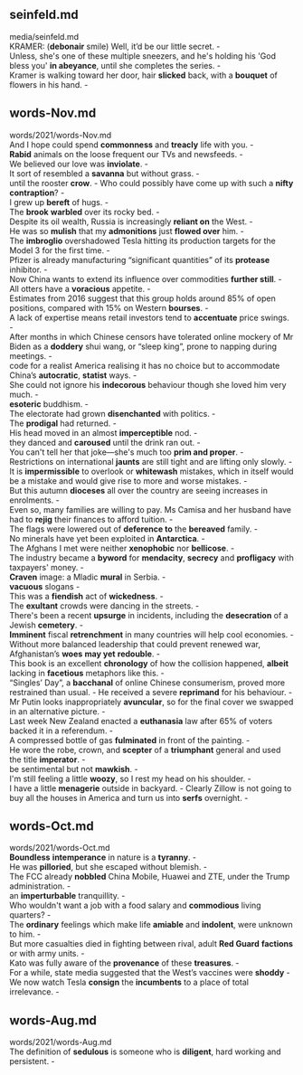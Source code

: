 ## seinfeld.md ## 
media/seinfeld.md  
KRAMER: (**debonair** smile) Well, it’d be our little secret. -  
Unless, she's one of these multiple sneezers, and he's holding his 'God bless you' **in abeyance**, until she completes the series. -  
Kramer is walking toward her door, hair **slicked** back, with a **bouquet** of flowers in his hand. -  

## words-Nov.md ## 
words/2021/words-Nov.md  
And I hope could spend **commonness** and **treacly** life with you. -  
**Rabid** animals on the loose frequent our TVs and newsfeeds. -  
We believed our love was **inviolate**. -  
It sort of resembled a **savanna** but without grass. -  
until the rooster **crow**. - 
Who could possibly have come up with such a **nifty** **contraption**? -  
I grew up **bereft** of hugs. -  
The **brook** **warbled** over its rocky bed. -  
Despite its oil wealth, Russia is increasingly **reliant on** the West. -  
He was so **mulish** that my **admonitions** just **flowed over** him. -  
The **imbroglio** overshadowed Tesla hitting its production targets for the Model 3 for the first time. -  
Pfizer is already manufacturing “significant quantities” of its **protease** inhibitor. -  
Now China wants to extend its influence over commodities **further still**. -  
All otters have a **voracious** appetite. -  
Estimates from 2016 suggest that this group holds around 85% of open positions, compared with 15% on Western **bourses**. -  
A lack of expertise means retail investors tend to **accentuate** price swings. -  
After months in which Chinese censors have tolerated online mockery of Mr Biden as a **doddery** shui wang, or “sleep king”, prone to napping during meetings. -  
code for a realist America realising it has no choice but to accommodate China’s **autocratic**, **statist** ways. -  
She could not ignore his **indecorous** behaviour though she loved him very much. -  
**esoteric** buddhism. -  
The electorate had grown **disenchanted** with politics. -  
The **prodigal** had returned. -  
His head moved in an almost **imperceptible** nod. -  
they danced and **caroused** until the drink ran out. -  
You can't tell her that joke—she's much too **prim and proper**. -  
Restrictions on international **jaunts** are still tight and are lifting only slowly. -  
It is **impermissible** to overlook or **whitewash** mistakes, which in itself would be a mistake and would give rise to more and worse mistakes. -  
But this autumn **dioceses** all over the country are seeing increases in enrolments. -  
Even so, many families are willing to pay. Ms Camisa and her husband have had to **rejig** their finances to afford tuition. -  
The flags were lowered out of **deference to** the **bereaved** family. -  
No minerals have yet been exploited in **Antarctica**. -  
The Afghans I met were neither **xenophobic** nor **bellicose**. -  
The industry became a **byword** for **mendacity**, **secrecy** and **profligacy** with taxpayers' money. -  
**Craven** image: a Mladic **mural** in Serbia. -  
**vacuous** slogans -  
This was a **fiendish** act of **wickedness**. -  
The **exultant** crowds were dancing in the streets. -  
There's been a recent **upsurge** in incidents, including the **desecration** of a Jewish **cemetery**. -  
**Imminent** fiscal **retrenchment** in many countries will help cool economies. -  
Without more balanced leadership that could prevent renewed war, Afghanistan’s **woes** **may yet** **redouble**. -  
This book is an excellent **chronology** of how the collision happened, **albeit** lacking in **facetious** metaphors like this. -  
“Singles’ Day”, a **bacchanal** of online Chinese consumerism, proved more restrained than usual. - 
He received a severe **reprimand** for his behaviour. -  
Mr Putin looks inappropriately **avuncular**, so for the final cover we swapped in an alternative picture. -  
Last week New Zealand enacted a **euthanasia** law after 65% of voters backed it in a referendum. -  
A compressed bottle of gas **fulminated** in front of the painting. -  
He wore the robe, crown, and **scepter** of a **triumphant** general and used the title **imperator**. -  
be sentimental but not **mawkish**. -  
I'm still feeling a little **woozy**, so I rest my head on his shoulder. -  
I have a little **menagerie** outside in backyard. - 
Clearly Zillow is not going to buy all the houses in America and turn us into **serfs** overnight. -  

## words-Oct.md ## 
words/2021/words-Oct.md  
**Boundless** **intemperance** in nature is a **tyranny**. -  
He was **pilloried**, but she escaped without blemish. -  
The FCC already **nobbled** China Mobile, Huawei and ZTE, under the Trump administration. -  
an **imperturbable** tranquillity. -  
Who wouldn't want a job with a food salary and **commodious** living quarters? -  
The **ordinary** feelings which make life **amiable** and **indolent**, were unknown to him. -  
But more casualties died in fighting between rival, adult **Red Guard** **factions** or with army units. -  
Kato was fully aware of the **provenance** of these **treasures**. -  
For a while, state media suggested that the West’s vaccines were **shoddy** -  
We now watch Tesla **consign** the **incumbents** to a place of total irrelevance. -  

## words-Aug.md ## 
words/2021/words-Aug.md  
The definition of **sedulous** is someone who is **diligent**, hard working and persistent. -  
